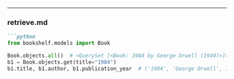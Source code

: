 
---

### **retrieve.md**
```markdown
```python
from bookshelf.models import Book

Book.objects.all()  # <QuerySet [<Book: 1984 by George Orwell (1949)>]>
b1 = Book.objects.get(title="1984")
b1.title, b1.author, b1.publication_year  # ('1984', 'George Orwell', 1949)
